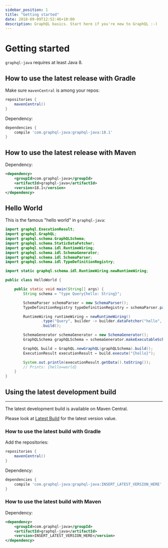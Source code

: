 ```yaml
---
sidebar_position: 1
title: "Getting started"
date: 2018-09-09T12:52:46+10:00
description: GraphQL basics. Start here if you're new to GraphQL :-)
---
```


# Getting started

`graphql-java` requires at least Java 8.

## How to use the latest release with Gradle

Make sure ``mavenCentral`` is among your repos:

```groovy
repositories {
    mavenCentral()
}
```

Dependency:

```groovy
dependencies {
    compile 'com.graphql-java:graphql-java:18.1'
}
```

## How to use the latest release with Maven

Dependency:
```xml
<dependency>
    <groupId>com.graphql-java</groupId>
    <artifactId>graphql-java</artifactId>
    <version>18.1</version>
</dependency>
```

## Hello World

This is the famous "hello world" in ``graphql-java``:

```java
import graphql.ExecutionResult;
import graphql.GraphQL;
import graphql.schema.GraphQLSchema;
import graphql.schema.StaticDataFetcher;
import graphql.schema.idl.RuntimeWiring;
import graphql.schema.idl.SchemaGenerator;
import graphql.schema.idl.SchemaParser;
import graphql.schema.idl.TypeDefinitionRegistry;

import static graphql.schema.idl.RuntimeWiring.newRuntimeWiring;

public class HelloWorld {

    public static void main(String[] args) {
        String schema = "type Query{hello: String}";

        SchemaParser schemaParser = new SchemaParser();
        TypeDefinitionRegistry typeDefinitionRegistry = schemaParser.parse(schema);

        RuntimeWiring runtimeWiring = newRuntimeWiring()
                .type("Query", builder -> builder.dataFetcher("hello", new StaticDataFetcher("world")))
                .build();

        SchemaGenerator schemaGenerator = new SchemaGenerator();
        GraphQLSchema graphQLSchema = schemaGenerator.makeExecutableSchema(typeDefinitionRegistry, runtimeWiring);

        GraphQL build = GraphQL.newGraphQL(graphQLSchema).build();
        ExecutionResult executionResult = build.execute("{hello}");

        System.out.println(executionResult.getData().toString());
        // Prints: {hello=world}
    }
}
```

## Using the latest development build
----------------------------------

The latest development build is available on Maven Central.

Please look at [Latest Build](https://search.maven.org/artifact/com.graphql-java/graphql-java>) for the
latest version value.

### How to use the latest build with Gradle

Add the repositories:

```groovy
repositories {
    mavenCentral()
}
```

Dependency:

```groovy
dependencies {
    compile 'com.graphql-java:graphql-java:INSERT_LATEST_VERSION_HERE'
}
```

### How to use the latest build with Maven

Dependency:

```xml
<dependency>
    <groupId>com.graphql-java</groupId>
    <artifactId>graphql-java</artifactId>
    <version>INSERT_LATEST_VERSION_HERE</version>
</dependency>
```
